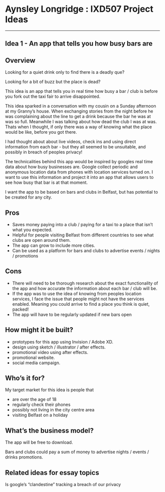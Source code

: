# Aynsley Longridge : IXD507 Project Ideas

----------------------------------------------------------------------------

## Idea 1 - An app that tells you how busy bars are

## Overview

Looking for a quiet drink only to find there is a deadly que? 

Looking for a bit of buzz but the place is dead?  

This idea is an app that tells you in real time how busy a bar / club is before you fork out the taxi fair to arrive disappointed. 

This idea sparked in a conversation with my cousin on a Sunday afternoon at my Granny’s house. When exchanging stories from the night before he was complaining about the line to get a drink because the bar he was at was so full. Meanwhile I was talking about how dead the club I was at was. Thats when I thought, if only there was a way of knowing what the place would be like, before you got there. 

I had thought about about live videos, check ins and using direct information from each bar - but they all seemed to be unsuitable, and possibly in breach of peoples privacy!

The technicalities behind this app would be inspired by googles real time data about how busy businesses are. Google collect periodic and anonymous location data from phones with location services turned on. I want to use this information and project it into an app that allows users to see how busy that bar is at that moment.  

I want the app to be based on bars and clubs in Belfast, but has potential to be created for any city.

## Pros

+ Saves money paying into a club / paying for a taxi to a place that isn’t what you expected.
+ Helpful for people visiting Belfast from different countries to see what clubs are open around them. 
+ The app can grow to include more cities.
+ Can be used as a platform for bars and clubs to advertise events / nights / promotions

## Cons

+ There will need to be thorough research about the exact functionality of the app and how accurate the information about each bar / club will be.
+ If the app was to use the idea of knowing from peoples location services, I face the issue that people might not have the services enabled. Meaning you could arrive to find a place you think is quiet, packed!
+ The app will have to be regularly updated if new bars open 


## How might it be built?

+ prototypes for this app using Invision / Adobe XD. 
+ design using sketch / illustrator / after effects. 
+ promotional video using after effects.
+ promotional website.
+ social media campaign.

## Who’s it for?

My target market for this idea is people that 

+ are over the age of 18  
+ regularly check their phones 
+ possibly not living in the city centre area
+ visiting Belfast on a holiday 

## What’s the business model?

The app will be free to download.

Bars and clubs could pay a sum of money to advertise nights / events / drinks promotions.

## Related ideas for essay topics

Is google’s “clandestine” tracking a breach of our privacy
